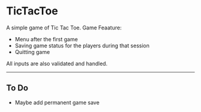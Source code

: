 # TicTacToe
A simple game of Tic Tac Toe.
Game Feaature:
* Menu after the first game
* Saving game status for the players during that session
* Quitting game

All inputs are also validated and handled.

***

## To Do
* Maybe add permanent game save
